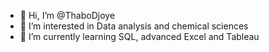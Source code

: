 - 👋 Hi, I’m @ThaboDjoye
- 👀 I’m interested in Data analysis and chemical sciences
- 🌱 I’m currently learning SQL, advanced Excel and Tableau

<!---
ThaboDjoye/ThaboDjoye is a ✨ special ✨ repository because its `README.md` (this file) appears on your GitHub profile.
You can click the Preview link to take a look at your changes.
--->
